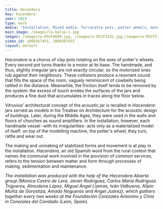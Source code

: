 ```yaml
---
title: Hacendera
key: hacendera
year: 2023
type: work
media: "Installation. Mixed media: Terracotta pots, potter wheels, motors and electronics. Variable dimensions"
main_image: /images/la-balsa-1.jpg
images: /images/w-DSCF4609.jpg, /images/w-DSCF5135.jpg,/images/w-DSCF5137.jpg,/images/w-hacendera-04.jpg,/images/w-hacendera-05.jpg,/images/w-hacendera-05-negro.jpg,/images/w-HACENDERA-01.jpg,/images/w-HACENDERA-02.jpg,/images/w-HACENDERA-03.JPG,/images/hacendera-desmontaje.jpeg
vimeo_id: 1008367453, 1008367433
layout: default
---
```


<div class="en">
<p><em>Hacendera</em> is a chorus of clay pots rotating on the axes of potter's wheels. Every second pot turns thanks to a motor at its base. The handmade, and thus, slightly irregular jars are not exactly circular, so the motorized ones rub against their neighbours. These collisions produce a resonant sound that fills the space of the room, vaguely reminiscent of cowbells being rattled in the distance. Meanwhile, the friction itself tends to be removed by the system: the excess of touch erodes the surfaces of the jars and produces a fine dust that accumulates in traces along the floor below.</p>

<p>Vitruvius’ architectural concept of the acoustic jar is recalled in <em>Hacendera</em>: jars served as models in his Treatise on Architecture for the acoustic design of buildings. Later, during the Middle Ages, they were used in the walls and floors of churches as sound amplifiers. In the installation, however, each handmade vessel -with its irregularities- acts only as a materialized model of itself: on top of the modelling machine, the potter's wheel, they turn, rattle and wear out.</p>

<p>The making and unmaking of stabilized forms and movement is at play in the installation. <em>Hacendera</em>, an old Spanish word from the rural context that names the communal work involved in the provision of common services, refers to the tension between matter and form through processes of making, sedimentation and maintenance.</p>

<p><span style="font-style: italic; font-size: 0.9rem;">The installation was produced with the help of the Hacendera Abierta group (Mónica Castro de Lera, Javier Rodríguez, Carlos María Rodríguez Trigueros, Almudena López, Miguel Ángel Llamas, Iván Valbuena, Alipio Muñiz de Gorostiza, Amado Nogueras and Ángel Juárez), which gathers together every two weeks at the Foundación Cerezales Antonino y Cinia in Cerezales del Condado (León, Spain).</span></p>
</div>